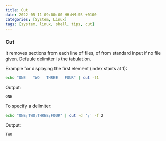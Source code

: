 ```yaml
---
title: Cut
date: 2022-05-11 09:00:00 HH:MM:SS +0100
categories: [System, Linux]
tags: [system, linux, shell, tips, cut]
---
```


### Cut

It removes sections from each line of files, of from standard input if no file given. Defaule delimiter is the tabulation.

Example for displaying the first element (index starts at 1):

```bash
echo "ONE   TWO   THREE   FOUR" | cut -f1
```

Output:

```text
ONE
```

To specify a delimiter:

```bash
echo "ONE;TWO;THREE;FOUR" | cut -d ';' -f 2
```

Output:

```text
TWO
```
